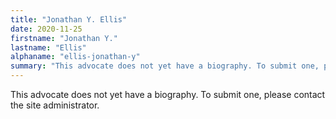 ```yaml
---
title: "Jonathan Y. Ellis"
date: 2020-11-25
firstname: "Jonathan Y."
lastname: "Ellis"
alphaname: "ellis-jonathan-y"
summary: "This advocate does not yet have a biography. To submit one, please contact the site administrator."
---
```

This advocate does not yet have a biography. To submit one, please contact the site administrator.

